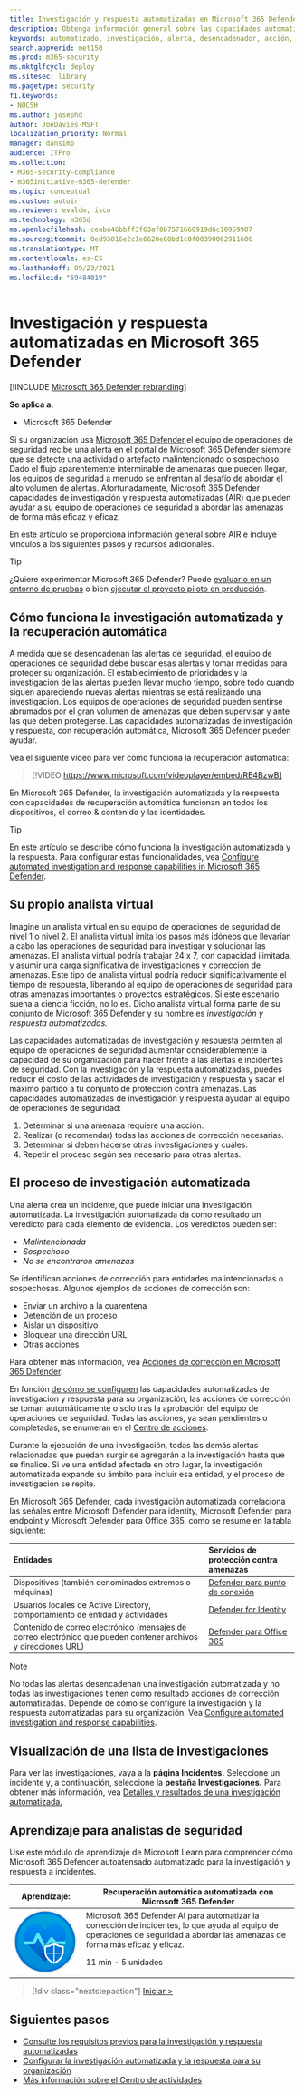 ```yaml
---
title: Investigación y respuesta automatizadas en Microsoft 365 Defender
description: Obtenga información general sobre las capacidades automatizadas de investigación y respuesta, también denominadas recuperación automática, en Microsoft 365 Defender
keywords: automatizado, investigación, alerta, desencadenador, acción, corrección, recuperación automática
search.appverid: met150
ms.prod: m365-security
ms.mktglfcycl: deploy
ms.sitesec: library
ms.pagetype: security
f1.keywords:
- NOCSH
ms.author: josephd
author: JoeDavies-MSFT
localization_priority: Normal
manager: dansimp
audience: ITPro
ms.collection:
- M365-security-compliance
- m365initiative-m365-defender
ms.topic: conceptual
ms.custom: autoir
ms.reviewer: evaldm, isco
ms.technology: m365d
ms.openlocfilehash: ceaba46bbff3f63af8b7571660919d6c10959907
ms.sourcegitcommit: 0ed93816e2c1e6620e68bd1c0f00390062911606
ms.translationtype: MT
ms.contentlocale: es-ES
ms.lasthandoff: 09/23/2021
ms.locfileid: "59484019"
---
```

# <a name="automated-investigation-and-response-in-microsoft-365-defender"></a>Investigación y respuesta automatizadas en Microsoft 365 Defender

[!INCLUDE [Microsoft 365 Defender rebranding](../includes/microsoft-defender.md)]

**Se aplica a:**
- Microsoft 365 Defender

Si su organización usa [Microsoft 365 Defender,](microsoft-365-defender.md)el equipo de operaciones de seguridad recibe una alerta en el portal de Microsoft 365 Defender siempre que se detecte una actividad o artefacto malintencionado o sospechoso. Dado el flujo aparentemente interminable de amenazas que pueden llegar, los equipos de seguridad a menudo se enfrentan al desafío de abordar el alto volumen de alertas. Afortunadamente, Microsoft 365 Defender capacidades de investigación y respuesta automatizadas (AIR) que pueden ayudar a su equipo de operaciones de seguridad a abordar las amenazas de forma más eficaz y eficaz.

En este artículo se proporciona información general sobre AIR e incluye vínculos a los siguientes pasos y recursos adicionales.

> [!TIP]
> ¿Quiere experimentar Microsoft 365 Defender? Puede [evaluarlo en un entorno de pruebas](m365d-evaluation.md?ocid=cx-docs-MTPtriallab) o bien [ejecutar el proyecto piloto en producción](m365d-pilot.md?ocid=cx-evalpilot).

## <a name="how-automated-investigation-and-self-healing-works"></a>Cómo funciona la investigación automatizada y la recuperación automática

A medida que se desencadenan las alertas de seguridad, el equipo de operaciones de seguridad debe buscar esas alertas y tomar medidas para proteger su organización. El establecimiento de prioridades y la investigación de las alertas pueden llevar mucho tiempo, sobre todo cuando siguen apareciendo nuevas alertas mientras se está realizando una investigación. Los equipos de operaciones de seguridad pueden sentirse abrumados por el gran volumen de amenazas que deben supervisar y ante las que deben protegerse. Las capacidades automatizadas de investigación y respuesta, con recuperación automática, Microsoft 365 Defender pueden ayudar.

Vea el siguiente vídeo para ver cómo funciona la recuperación automática: <p>

> [!VIDEO https://www.microsoft.com/videoplayer/embed/RE4BzwB]

En Microsoft 365 Defender, la investigación automatizada y la respuesta con capacidades de recuperación automática funcionan en todos los dispositivos, el correo & contenido y las identidades.
 
> [!TIP]
> En este artículo se describe cómo funciona la investigación automatizada y la respuesta. Para configurar estas funcionalidades, vea [Configure automated investigation and response capabilities in Microsoft 365 Defender](m365d-configure-auto-investigation-response.md).

## <a name="your-own-virtual-analyst"></a>Su propio analista virtual

Imagine un analista virtual en su equipo de operaciones de seguridad de nivel 1 o nivel 2. El analista virtual imita los pasos más idóneos que llevarían a cabo las operaciones de seguridad para investigar y solucionar las amenazas. El analista virtual podría trabajar 24 x 7, con capacidad ilimitada, y asumir una carga significativa de investigaciones y corrección de amenazas. Este tipo de analista virtual podría reducir significativamente el tiempo de respuesta, liberando al equipo de operaciones de seguridad para otras amenazas importantes o proyectos estratégicos. Si este escenario suena a ciencia ficción, no lo es. Dicho analista virtual forma parte de su conjunto de Microsoft 365 Defender y su nombre es *investigación y respuesta automatizadas.*

Las capacidades automatizadas de investigación y respuesta permiten al equipo de operaciones de seguridad aumentar considerablemente la capacidad de su organización para hacer frente a las alertas e incidentes de seguridad. Con la investigación y la respuesta automatizadas, puedes reducir el costo de las actividades de investigación y respuesta y sacar el máximo partido a tu conjunto de protección contra amenazas. Las capacidades automatizadas de investigación y respuesta ayudan al equipo de operaciones de seguridad:

1. Determinar si una amenaza requiere una acción.
2. Realizar (o recomendar) todas las acciones de corrección necesarias.
3. Determinar si deben hacerse otras investigaciones y cuáles.
4. Repetir el proceso según sea necesario para otras alertas.

## <a name="the-automated-investigation-process"></a>El proceso de investigación automatizada

Una alerta crea un incidente, que puede iniciar una investigación automatizada. La investigación automatizada da como resultado un veredicto para cada elemento de evidencia. Los veredictos pueden ser:
- *Malintencionada*
- *Sospechoso* 
- *No se encontraron amenazas* 

Se identifican acciones de corrección para entidades malintencionadas o sospechosas. Algunos ejemplos de acciones de corrección son:

- Enviar un archivo a la cuarentena
- Detención de un proceso
- Aislar un dispositivo
- Bloquear una dirección URL 
- Otras acciones

Para obtener más información, vea [Acciones de corrección en Microsoft 365 Defender](m365d-remediation-actions.md).

En función [de cómo se configuren](m365d-configure-auto-investigation-response.md) las capacidades automatizadas de investigación y respuesta para su organización, las acciones de corrección se toman automáticamente o solo tras la aprobación del equipo de operaciones de seguridad. Todas las acciones, ya sean pendientes o completadas, se enumeran en el [Centro de acciones](m365d-action-center.md).

Durante la ejecución de una investigación, todas las demás alertas relacionadas que puedan surgir se agregarán a la investigación hasta que se finalice. Si ve una entidad afectada en otro lugar, la investigación automatizada expande su ámbito para incluir esa entidad, y el proceso de investigación se repite. 

En Microsoft 365 Defender, cada investigación automatizada correlaciona las señales entre Microsoft Defender para identity, Microsoft Defender para endpoint y Microsoft Defender para Office 365, como se resume en la tabla siguiente: 

|Entidades |Servicios de protección contra amenazas  |
|:---------|:---------|
|Dispositivos (también denominados extremos o máquinas) |[Defender para punto de conexión](../defender-endpoint/automated-investigations.md) |      
|Usuarios locales de Active Directory, comportamiento de entidad y actividades     |[Defender for Identity](/azure-advanced-threat-protection/what-is-atp) |      
|Contenido de correo electrónico (mensajes de correo electrónico que pueden contener archivos y direcciones URL)     |[Defender para Office 365](../office-365-security/defender-for-office-365.md) |

> [!NOTE]
> No todas las alertas desencadenan una investigación automatizada y no todas las investigaciones tienen como resultado acciones de corrección automatizadas. Depende de cómo se configure la investigación y la respuesta automatizadas para su organización. Vea [Configure automated investigation and response capabilities](m365d-configure-auto-investigation-response.md).

## <a name="viewing-a-list-of-investigations"></a>Visualización de una lista de investigaciones

Para ver las investigaciones, vaya a la **página Incidentes.** Seleccione un incidente y, a continuación, seleccione la **pestaña Investigaciones.** Para obtener más información, vea [Detalles y resultados de una investigación automatizada.](m365d-autoir-results.md)

## <a name="training-for-security-analysts"></a>Aprendizaje para analistas de seguridad

Use este módulo de aprendizaje de Microsoft Learn para comprender cómo Microsoft 365 Defender autoatensado automatizado para la investigación y respuesta a incidentes.

|Aprendizaje:|Recuperación automática automatizada con Microsoft 365 Defender|
|---|---|
|![Automatice la recuperación automática con Microsoft 365 Defender de aprendizaje.](../../media/m365d-autoir/m365-defender-auto-self-healing.svg)| Microsoft 365 Defender AI para automatizar la corrección de incidentes, lo que ayuda al equipo de operaciones de seguridad a abordar las amenazas de forma más eficaz y eficaz. <p> 11 min - 5 unidades |

> [!div class="nextstepaction"]
> [Iniciar >](/learn/modules/defender-self-healing/)

## <a name="next-steps"></a>Siguientes pasos

- [Consulte los requisitos previos para la investigación y respuesta automatizadas](m365d-configure-auto-investigation-response.md#prerequisites-for-automated-investigation-and-response-in-microsoft-365-defender)
- [Configurar la investigación automatizada y la respuesta para su organización](m365d-configure-auto-investigation-response.md)
- [Más información sobre el Centro de actividades](m365d-action-center.md)
